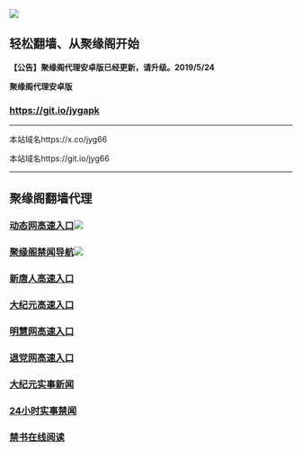 ![](https://raw.githubusercontent.com/hao369/a/master/j.jpg)



## 轻松翻墙、从聚缘阁开始



**【公告】聚缘阁代理安卓版已经更新，请升级。2019/5/24**

 
**聚缘阁代理安卓版**
### https://git.io/jygapk  

***

本站域名https://x.co/jyg66 

本站域名https://git.io/jyg66



***




## 聚缘阁翻墙代理 




### [动态网高速入口](https://92rqe877vf.execute-api.ap-east-1.amazonaws.com/go2)![](http://tupian.425e.eu.org/jygdl.gif)

### [聚缘阁禁闻导航](https://hyhvhlo9ng.execute-api.ap-east-1.amazonaws.com/dh)![](http://tupian.425e.eu.org/jyg.gif)


### [新唐人高速入口](https://92rqe877vf.execute-api.ap-east-1.amazonaws.com/go2)

### [大纪元高速入口](https://92rqe877vf.execute-api.ap-east-1.amazonaws.com/go2)

### [明慧网高速入口](https://92rqe877vf.execute-api.ap-east-1.amazonaws.com/go2)

### [退党网高速入口](https://92rqe877vf.execute-api.ap-east-1.amazonaws.com/go2)






### [大纪元实事新闻](https://git.io/fjmgE)

### [24小时实事禁闻](https://git.io/fj3Go)

### [禁书在线阅读](https://git.io/fjJ5Z)






